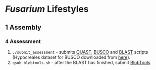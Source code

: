 # *Fusarium* Lifestyles

## 1 Assembly
### 4 Assessment
 
1. `./submit_assessment` - submits [QUAST](https://github.com/ablab/quast), [BUSCO](https://busco.ezlab.org/) and [BLAST](https://blast.ncbi.nlm.nih.gov/Blast.cgi) scripts (Hypocreales dataset for BUSCO downloaded from [here](https://busco-data.ezlab.org/v4/data/lineages/)).
2. `qsub blobtools.sh` - after the BLAST has finished, submit [BlobTools](https://github.com/DRL/blobtools).
